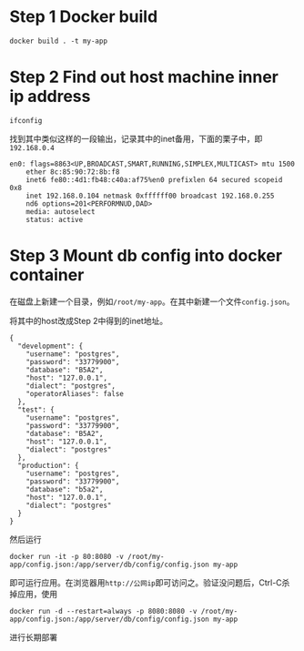 # Step 1 Docker build

```
docker build . -t my-app
```

# Step 2 Find out host machine inner ip address

```
ifconfig
```

找到其中类似这样的一段输出，记录其中的inet备用，下面的栗子中，即`192.168.0.4`

```
en0: flags=8863<UP,BROADCAST,SMART,RUNNING,SIMPLEX,MULTICAST> mtu 1500
	ether 8c:85:90:72:8b:f8
	inet6 fe80::4d1:fb48:c40a:af75%en0 prefixlen 64 secured scopeid 0x8
	inet 192.168.0.104 netmask 0xffffff00 broadcast 192.168.0.255
	nd6 options=201<PERFORMNUD,DAD>
	media: autoselect
	status: active
```

# Step 3 Mount db config into docker container

在磁盘上新建一个目录，例如`/root/my-app`。在其中新建一个文件`config.json`。

将其中的host改成Step 2中得到的inet地址。

```
{
  "development": {
    "username": "postgres",
    "password": "33779900",
    "database": "B5A2",
    "host": "127.0.0.1",
    "dialect": "postgres",
    "operatorAliases": false
  },
  "test": {
    "username": "postgres",
    "password": "33779900",
    "database": "B5A2",
    "host": "127.0.0.1",
    "dialect": "postgres"
  },
  "production": {
    "username": "postgres",
    "password": "33779900",
    "database": "b5a2",
    "host": "127.0.0.1",
    "dialect": "postgres"
  }
}
```

然后运行

```
docker run -it -p 80:8080 -v /root/my-app/config.json:/app/server/db/config/config.json my-app
```

即可运行应用。在浏览器用`http://公网ip`即可访问之。验证没问题后，Ctrl-C杀掉应用，使用

```
docker run -d --restart=always -p 8080:8080 -v /root/my-app/config.json:/app/server/db/config/config.json my-app
```

进行长期部署
